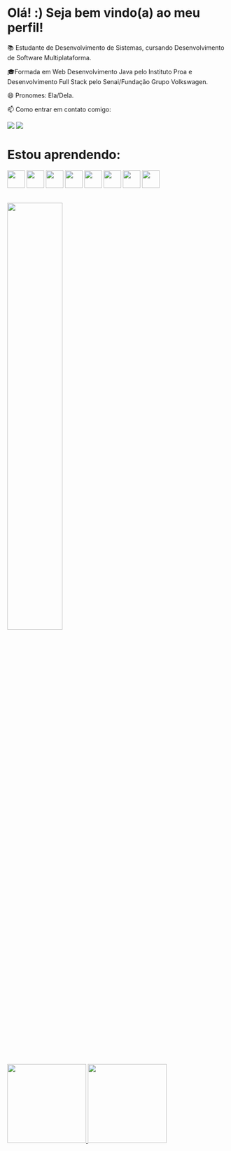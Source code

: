 # Olá! :) Seja bem vindo(a) ao meu perfil!

📚 Estudante de Desenvolvimento de Sistemas, cursando Desenvolvimento de Software Multiplataforma.

🎓Formada em Web Desenvolvimento Java pelo Instituto Proa e Desenvolvimento Full Stack pelo Senai/Fundação Grupo Volkswagen. 

😄 Pronomes: Ela/Dela.

📫 Como entrar em contato comigo: 
<div> 
<a href="https://www.linkedin.com/in/janainamota-/" target="_blank"><img src="https://img.shields.io/badge/-LinkedIn-%230077B5?style=for-the-badge&logo=linkedin&logoColor=white" target="_blank"></a>   
<a href = "mailto:janaother16@gmail.com"><img src="https://img.shields.io/badge/Gmail-D14836?style=for-the-badge&logo=gmail&logoColor=white" target="_blank"></a>
 </div> 
    
 
 # Estou aprendendo:
 
<img src="https://cdn.jsdelivr.net/gh/devicons/devicon/icons/html5/html5-original.svg"  width="40" height="40"/> <img src="https://cdn.jsdelivr.net/gh/devicons/devicon/icons/css3/css3-original.svg"  width="40" height="40"/> <img src="https://cdn.jsdelivr.net/gh/devicons/devicon/icons/java/java-original.svg" width="40" height="40"/> <img src="https://cdn.jsdelivr.net/gh/devicons/devicon/icons/react/react-original.svg" width="40" height="40"/> <img src="https://cdn.jsdelivr.net/gh/devicons/devicon/icons/mysql/mysql-original.svg" width="40" height="40"/> <img src="https://cdn.jsdelivr.net/gh/devicons/devicon/icons/figma/figma-original.svg" width="40" height="40"/> <img src="https://cdn.jsdelivr.net/gh/devicons/devicon/icons/git/git-original.svg" width="40" height="40"/> <img src="https://cdn.jsdelivr.net/gh/devicons/devicon/icons/trello/trello-plain.svg" width="40" height="40"/> 



 <br>
 <div>
<img width="50%" height="50%"  src="https://media.tenor.com/bCfpwMjfAi0AAAAC/cat-typing.gif"/>
</div>
 <br>   

 <div>
<a href="https://github.com/JannaMP">
<img loading="lazy" height="180em" src="https://github-readme-stats.vercel.app/api/top-langs/?username=JannaMP&layout=compact&langs_count=7&theme=dracula"/>
<img loading="lazy" height="180em" src="https://github-readme-stats.vercel.app/api?username=JannaMP&show_icons=true&theme=dracula&include_all_commits=true&count_private=true"/>
</div>

